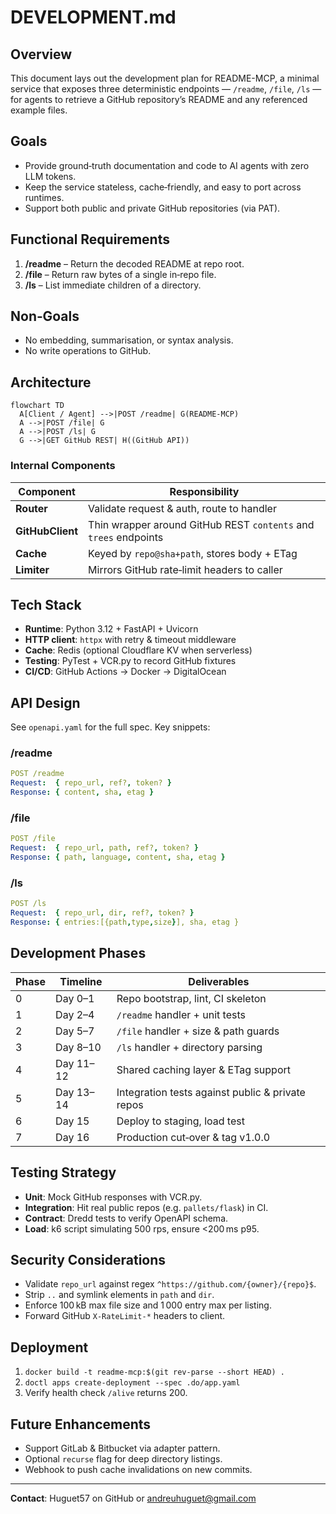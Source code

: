 # DEVELOPMENT.md

## Overview

This document lays out the development plan for README-MCP, a minimal service that exposes three deterministic endpoints — `/readme`, `/file`, `/ls` — for agents to retrieve a GitHub repository’s README and any referenced example files.

## Goals

* Provide ground‑truth documentation and code to AI agents with zero LLM tokens.
* Keep the service stateless, cache‑friendly, and easy to port across runtimes.
* Support both public and private GitHub repositories (via PAT).

## Functional Requirements

1. **/readme** – Return the decoded README at repo root.
2. **/file** – Return raw bytes of a single in‑repo file.
3. **/ls** – List immediate children of a directory.

## Non‑Goals

* No embedding, summarisation, or syntax analysis.
* No write operations to GitHub.

## Architecture

```mermaid
flowchart TD
  A[Client / Agent] -->|POST /readme| G(README-MCP)
  A -->|POST /file| G
  A -->|POST /ls| G
  G -->|GET GitHub REST| H((GitHub API))
```

### Internal Components

| Component        | Responsibility                                                   |
| ---------------- | ---------------------------------------------------------------- |
| **Router**       | Validate request & auth, route to handler                        |
| **GitHubClient** | Thin wrapper around GitHub REST `contents` and `trees` endpoints |
| **Cache**        | Keyed by `repo@sha+path`, stores body + ETag                     |
| **Limiter**      | Mirrors GitHub rate‑limit headers to caller                      |

## Tech Stack

* **Runtime**: Python 3.12 + FastAPI + Uvicorn
* **HTTP client**: `httpx` with retry & timeout middleware
* **Cache**: Redis (optional Cloudflare KV when serverless)
* **Testing**: PyTest + VCR.py to record GitHub fixtures
* **CI/CD**: GitHub Actions → Docker → DigitalOcean

## API Design

See `openapi.yaml` for the full spec. Key snippets:

### /readme

```yaml
POST /readme
Request:  { repo_url, ref?, token? }
Response: { content, sha, etag }
```

### /file

```yaml
POST /file
Request:  { repo_url, path, ref?, token? }
Response: { path, language, content, sha, etag }
```

### /ls

```yaml
POST /ls
Request:  { repo_url, dir, ref?, token? }
Response: { entries:[{path,type,size}], sha, etag }
```

## Development Phases

| Phase | Timeline  | Deliverables                                     |
| ----- | --------- | ------------------------------------------------ |
| 0     | Day 0–1   | Repo bootstrap, lint, CI skeleton                |
| 1     | Day 2–4   | `/readme` handler + unit tests                   |
| 2     | Day 5–7   | `/file` handler + size & path guards             |
| 3     | Day 8–10  | `/ls` handler + directory parsing                |
| 4     | Day 11–12 | Shared caching layer & ETag support              |
| 5     | Day 13–14 | Integration tests against public & private repos |
| 6     | Day 15    | Deploy to staging, load test                     |
| 7     | Day 16    | Production cut‑over & tag v1.0.0                 |

## Testing Strategy

* **Unit**: Mock GitHub responses with VCR.py.
* **Integration**: Hit real public repos (e.g. `pallets/flask`) in CI.
* **Contract**: Dredd tests to verify OpenAPI schema.
* **Load**: k6 script simulating 500 rps, ensure <200 ms p95.

## Security Considerations

* Validate `repo_url` against regex `^https://github.com/{owner}/{repo}$`.
* Strip `..` and symlink elements in `path` and `dir`.
* Enforce 100 kB max file size and 1 000 entry max per listing.
* Forward GitHub `X-RateLimit-*` headers to client.

## Deployment

1. `docker build -t readme-mcp:$(git rev-parse --short HEAD) .`
2. `doctl apps create-deployment --spec .do/app.yaml`
3. Verify health check `/alive` returns 200.

## Future Enhancements

* Support GitLab & Bitbucket via adapter pattern.
* Optional `recurse` flag for deep directory listings.
* Webhook to push cache invalidations on new commits.

---

**Contact**: Huguet57 on GitHub or andreuhuguet@gmail.com


